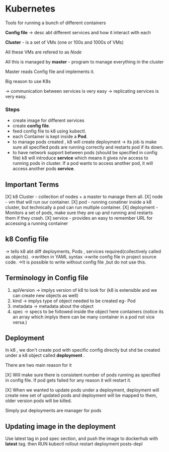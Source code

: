# Kubernetes

Tools for running a bunch of different containers

**Config file** -> desc abt different services and how it interact with each

**Cluster** - is a set of VMs (one or 100s and 1000s of VMs)

All these VMs are refered to as _Node_

All this is managed by **master** - program to manage everything in the cluster

Master reads Config file and implements it.

Big reason to use K8s

-> communication between services is very easy
-> replicating services is very easy.

### Steps

* create image for different services
* create **config file**.
* feed config file to k8 using kubectl.
* each Container is kept inside a **Pod**.
* to manage pods created , k8 will create deployment -> its job is make sure all specified pods are running correctly and restarts pod if its down.
* to have network support between pods (should be specified in config file)
k8 will introduce **service** which means it gives n/w access to running pods in cluster.
If a pod wants to access another pod, it will access another pods **service**.

## Important Terms
[X] k8 Cluster - collection of nodes + a master to manage them all.
[X] node - vm that will run our container.
[X] pod - running conatiner inside a k8 cluster, but technically a pod can run multiple container.
[X] deployment - Monitors a set of pods, make sure they are up and running and restarts them if they crash.
[X] service - provides an easy to remember URL for accessing a running container

## k8 Config file

-> tells k8 abt diff deployments, Pods , services required(collectively called as objects).
->written in YAML syntax
->write config file in project source code.
->It is possible to write without config file ,but do not use this.

## Terminology in Config file

1. apiVersion -> implys version of k8 to look for (k8 is extensible and we can create new objects as well)
1. kind -> implys type of object needed to be created eg- Pod
1. metadata -> metadata about the object
1. spec -> specs to be followed inside the object
here containers (notice its an array which implys there can be many container in a pod not vice versa.) 


## Deployment
In k8 , we don't create pod with specific config directly but shd be created under a k8 object called **deployment** .

There are two main reason for it 

[X] Will make sure there is consistent number of pods running as specified in config file. If pod gets failed for any reason it will restart it.

[X] When we wanted to update pods under a deployment, deployment will create new set of updated pods and deployment will be mapped to them, older version pods will be killed.


Simply put deployments are manager for pods


## Updating image in the deployment 

Use latest tag in pod spec section, and push the image to dockerhub with **latest** tag.
then RUN kubectl rollout restart deployment posts-depl
